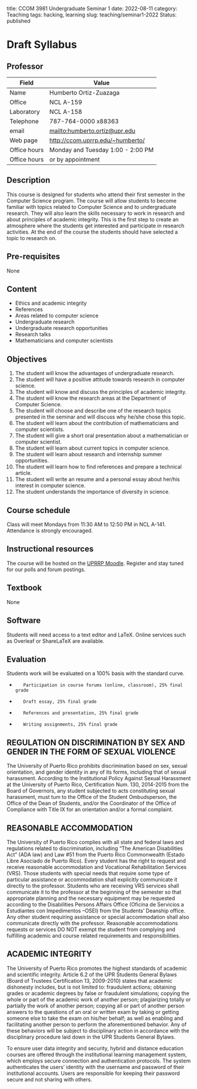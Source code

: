 title: CCOM 3981 Undergraduate Seminar 1
date: 2022-08-11
category: Teaching
tags: hacking, learning
slug: teaching/seminar1-2022
Status: published

# Draft Syllabus

## Professor

| Field        | Value                              |
|--------------|------------------------------------|
| Name         | Humberto Ortiz-Zuazaga             |
| Office       | NCL A-159                          |
| Laboratory   | NCL A-158                          |
| Telephone    | 787-764-0000 x88363                |
| email        | <mailto:humberto.ortiz@upr.edu>    |
| Web page     | <http://ccom.uprrp.edu/~humberto/> |
| Office hours | Monday and Tuesday 1:00 - 2:00 PM  |
| Office hours | or by appointment                  |

## Description

This course is designed for students who attend their first semester
in the Computer Science program.  The course will allow students to
become familiar with topics related to Computer Science and to
undergraduate research.  They will also learn the skills necessary to
work in research and about principles of academic integrity.  This is
the first step to create an atmosphere where the students get
interested and participate in research activities.  At the end of the
course the students should have selected a topic to research on.

## Pre-requisites

None
  
## Content

 - Ethics and academic integrity
 - References
 - Areas related to computer science
 - Undergraduate research
 - Undergraduate research opportunities
 - Research talks
 - Mathematicians and computer scientists

## Objectives

 1. The student will know the advantages of undergraduate research.
 1. The student will have a positive attitude towards research in computer science.
 1. The student will know and discuss the principles of academic integrity.
 1. The student will know the research areas at the Department of Computer Science.
 1.  The  student  will  choose  and  describe  one  of  the  research  topics  presented  in  the  seminar  and  will
discuss why he/she chose this topic.
 1. The student will learn about the contribution of mathematicians and computer scientists.
 1. The student will give a short oral presentation about a mathematician or computer scientist.
 1. The student will learn about current topics in computer science.
 1. The student will learn about research and internship summer opportunities.
 1. The student will learn how to find references and prepare a technical article.
 1. The student will write an resume and a personal essay about her/his interest in computer science.
 1. The student understands the importance of diversity in science.

## Course schedule

   Class will meet Mondays from 11:30 AM to 12:50 PM in NCL
   A-141. Attendance is strongly encouraged.

## Instructional resources

The course will be hosted on the [UPRRP Moodle](http://online.uprrp.edu/). 
Register and stay tuned for our polls and forum postings.


## Textbook

None

## Software

Students will need access to a text editor and LaTeX. Online services
such as Overleaf or ShareLaTeX are available.

## Evaluation

Students work will be evaluated on a 100% basis with the standard curve.

 -        Participation in course forums (online, classroom), 25% final grade
 -        Draft essay, 25% final grade
 -        References and presentation, 25% final grade
 -        Writing assignments, 25% final grade

## REGULATION ON DISCRIMINATION BY SEX AND GENDER IN THE FORM OF SEXUAL VIOLENCE

The University of Puerto Rico prohibits discrimination based on sex, sexual
orientation, and gender identity in any of its forms, including that of sexual
harassment. According to the Institutional Policy Against Sexual Harassment at
the University of Puerto Rico, Certification Num. 130, 2014-2015 from the Board
of Governors, any student subjected to acts constituting sexual harassment, must
tum to the Office of the Student Ombudsperson, the Office of the Dean of
Students, and/or the Coordinator of the Office of Compliance with Title IX for
an orientation and/or a formal complaint.

## REASONABLE ACCOMMODATION

The University of Puerto Rico complies with all state and federal laws and
regulations related to discrimination, including “The American Disabilities Act”
(ADA law) and Law #51 from the Puerto Rico Commonwealth (Estado Libre Asociado
de Puerto Rico). Every student has the right to request and receive reasonable
accommodation and Vocational Rehabilitation Services (VRS). Those students with
special needs that require some type of particular assistance or accommodation
shall explicitly communicate it directly to the professor. Students who are
receiving VRS services shall communicate it to the professor at the beginning of
the semester so that appropriate planning and the necessary equipment may be
requested according to the Disabilities Persons Affairs Office (Oficina de
Servicios a Estudiantes con Impedimentos –OSEI) from the Students’ Deanship
office. Any other student requiring assistance or special accommodation shall
also communicate directly with the professor. Reasonable accommodations requests
or services DO NOT exempt the student from complying and fulfilling academic and
course related requirements and responsibilities.

## ACADEMIC INTEGRITY

The University of Puerto Rico promotes the highest standards of academic and
scientific integrity. Article 6.2 of the UPR Students General Bylaws (Board of
Trustees Certification 13, 2009-2010) states that academic dishonesty includes,
but is not limited to: fraudulent actions; obtaining grades or academic degrees
by false or fraudulent simulations; copying the whole or part of the academic
work of another person; plagiarizing totally or partially the work of another
person; copying all or part of another person answers to the questions of an
oral or written exam by taking or getting someone else to take the exam on
his/her behalf; as well as enabling and facilitating another person to perform
the aforementioned behavior. Any of these behaviors will be subject to
disciplinary action in accordance with the disciplinary procedure laid down in
the UPR Students General Bylaws.

To ensure user data integrity and security, hybrid and distance education
courses are offered through the institutional learning management system, which
employs secure connection and authentication protocols. The system authenticates
the users’ identity with the username and password of their institutional
accounts. Users are responsible for keeping their password secure and not
sharing with others.
